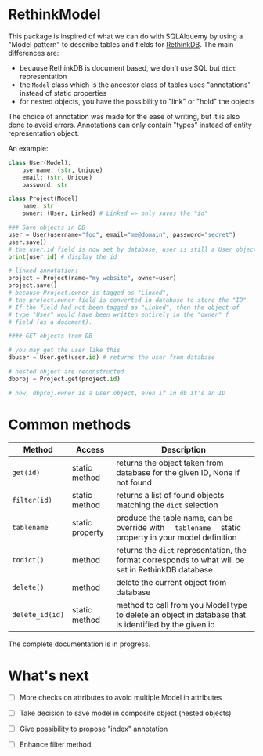 # RethinkModel

This package is inspired of what we can do with SQLAlquemy by using a "Model pattern" to describe tables and fields for [RethinkDB](https://www.rethinkdb.com). The main differences are:

- because RethinkDB is document based, we don't use SQL but `dict` representation
- the `Model` class which is the ancestor class of tables uses "annotations" instead of static properties
- for nested objects, you have the possibility to "link" or "hold" the objects

The choice of annotation was made for the ease of writing, but it is also done to avoid errors. Annotations can only contain "types" instead of entity representation object.

An example:

```python
class User(Model):
    username: (str, Unique)
    email: (str, Unique)
    password: str

class Project(Model)
    name: str
    owner: (User, Linked) # Linked => only saves the "id"

### Save objects in DB
user = User(username="foo", email="me@domain", password="secret")
user.save()
# the user.id field is now set by database, user is still a User object
print(user.id) # display the id

# linked annotation:
project = Project(name="my website", owner=user)
project.save()
# because Project.owner is tagged as "Linked", 
# the project.owner field is converted in database to store the "ID"
# If the field had not been tagged as "Linked", then the object of 
# type "User" would have been written entirely in the "owner" f
# field (as a document). 

#### GET objects from DB

# you may get the user like this
dbuser = User.get(user.id) # returns the user from database

# nested object are reconstructed
dbproj = Project.get(project.id)

# now, dbproj.owner is a User object, even if in db it's an ID
```

# Common methods

| Method          | Access          | Description                                                                                           |
| --------------- | --------------- | ----------------------------------------------------------------------------------------------------- |
| `get(id)`       | static method   | returns the object taken from database for the given ID, None if not found                            |
| `filter(id)`    | static method   | returns a list of found objects matching the `dict` selection                                         |
| `tablename`     | static property | produce the table name, can be override with `__tablename__` static property in your model definition |
| `todict()`      | method          | returns the `dict` representation, the format corresponds to what will be set in RethinkDB database   |
| `delete()`      | method          | delete the current object from database                                                               |
| `delete_id(id)` | static method   | method to call from you Model type to delete an object in database that is identified by the given id |

The complete documentation is in progress.

# What's next

- [ ] More checks on attributes to avoid multiple Model in attributes

- [ ] Take decision to save model in composite object (nested objects)

- [ ] Give possibility to propose "index" annotation

- [ ] Enhance filter method
